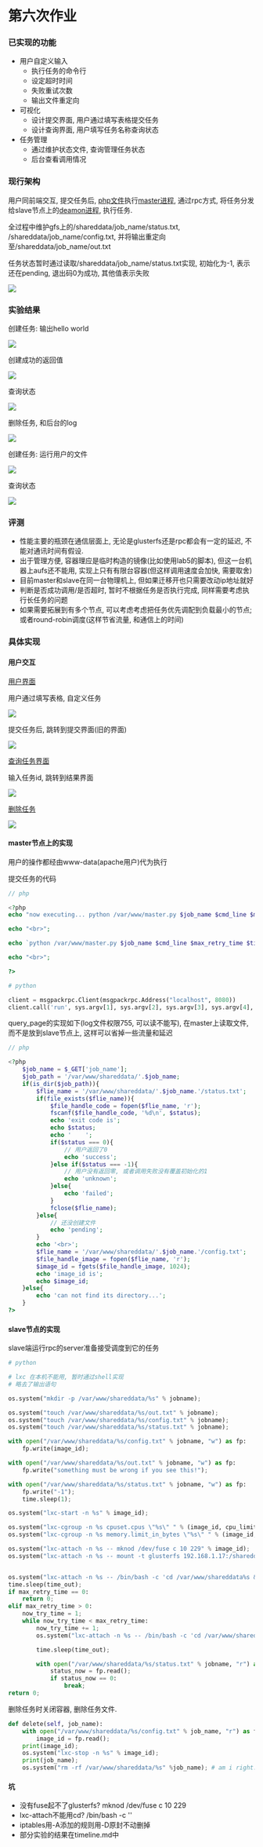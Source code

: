 # 第六次作业

### 已实现的功能

- 用户自定义输入
    - 执行任务的命令行
    - 设定超时时间
    - 失败重试次数
    - 输出文件重定向
- 可视化
    - 设计提交界面, 用户通过填写表格提交任务
    - 设计查询界面, 用户填写任务名称查询状态
- 任务管理
    - 通过维护状态文件, 查询管理任务状态
    - 后台查看调用情况

### 现行架构

用户同前端交互, 提交任务后, [php文件](./src/backend/action_page.php)执行[master进程](./src/backend/master/master.py), 通过rpc方式, 将任务分发给slave节点上的[deamon进程](./src/backend/slave/slave.py), 执行任务.

全过程中维护gfs上的/shareddata/job_name/status.txt, /shareddata/job_name/config.txt, 并将输出重定向至/shareddata/job_name/out.txt

任务状态暂时通过读取/shareddata/job_name/status.txt实现, 初始化为-1, 表示还在pending, 退出码0为成功, 其他值表示失败

![](./pic/design.jpg)

### 实验结果

创建任务: 输出hello world

![](./pic/create_job.jpg)

创建成功的返回值

![](./pic/create_job_log.jpg)

查询状态

![](./pic/query_job.jpg)

删除任务, 和后台的log

![](./pic/delete_job.jpg)

创建任务: 运行用户的文件

![](./pic/create_job_with_path.jpg)

查询状态

![](./pic/query_job_with_file.jpg)

### 评测

- 性能主要的瓶颈在通信层面上, 无论是glusterfs还是rpc都会有一定的延迟, 不能对通讯时间有假设.
- 出于管理方便, 容器理应是临时构造的镜像(比如使用lab5的脚本), 但这一台机器上aufs还不能用, 实现上只有有限台容器(但这样调用速度会加快, 需要取舍)
- 目前master和slave在同一台物理机上, 但如果迁移开也只需要改动ip地址就好
- 判断是否成功调用/是否超时, 暂时不根据任务是否执行完成, 同样需要考虑执行长任务的问题
- 如果需要拓展到有多个节点, 可以考虑考虑把任务优先调配到负载最小的节点; 或者round-robin调度(这样节省流量, 和通信上的时间)

### 具体实现

#### 用户交互

[用户界面](http://47.93.217.74/oslab.html)

用户通过填写表格, 自定义任务

![](./pic/frontend_home_page.jpg)

提交任务后, 跳转到提交界面(旧的界面)

![](./pic/frontend_submit_page.jpg)

[查询任务界面](http://47.93.217.74/status_query.html)

输入任务id, 跳转到结果界面

![](./pic/frontend_query_page.jpg)

[删除任务](http://47.93.217.74/delete.html)

![](./pic/frontend_delete_page.jpg)

#### master节点上的实现

用户的操作都经由www-data(apache用户)代为执行

提交任务的代码

```php
// php

<?php
echo "now executing... python /var/www/master.py $job_name $cmd_line $max_retry_time $time_out $image_id $cpu_limit $mem_limit";

echo "<br>";

echo `python /var/www/master.py $job_name $cmd_line $max_retry_time $time_out $image_id $cpu_limit $mem_limit`;

echo "<br>";

?>
```

```python
# python

client = msgpackrpc.Client(msgpackrpc.Address("localhost", 8080))
client.call('run', sys.argv[1], sys.argv[2], sys.argv[3], sys.argv[4], sys.argv[5], sys.argv[6], sys.argv[7]);
```

query_page的实现如下(log文件权限755, 可以读不能写), 在master上读取文件, 而不是放到slave节点上, 这样可以省掉一些流量和延迟

```php
// php

<?php
    $job_name = $_GET['job_name'];
    $job_path = '/var/www/shareddata/'.$job_name;
    if(is_dir($job_path)){
        $flie_name = '/var/www/shareddata/'.$job_name.'/status.txt';
        if(file_exists($flie_name)){
            $file_handle_code = fopen($flie_name, 'r');
            fscanf($file_handle_code, '%d\n', $status);
            echo 'exit code is';
            echo $status;
            echo '    ';
            if($status === 0){
                // 用户返回了0
                echo 'success';
            }else if($status === -1){
                // 用户没有返回零, 或者调用失败没有覆盖初始化的1
                echo 'unknown';
            }else{
                echo 'failed';
            }
            fclose($flie_name);
        }else{
            // 还没创建文件
            echo 'pending';
        }
        echo '<br>';
        $flie_name = '/var/www/shareddata/'.$job_name.'/config.txt';
        $file_handle_image = fopen($flie_name, 'r');
        $image_id = fgets($file_handle_image, 1024);
        echo 'image_id is';
        echo $image_id;
    }else{
        echo 'can not find its directory...';
    }
?>
```

#### slave节点的实现

slave端运行rpc的server准备接受调度到它的任务

```python
# python

# lxc 在本机不能用, 暂时通过shell实现
# 略去了输出语句

os.system("mkdir -p /var/www/shareddata/%s" % jobname);

os.system("touch /var/www/shareddata/%s/out.txt" % jobname);
os.system("touch /var/www/shareddata/%s/config.txt" % jobname);
os.system("touch /var/www/shareddata/%s/status.txt" % jobname);

with open("/var/www/shareddata/%s/config.txt" % jobname, "w") as fp:
    fp.write(image_id);

with open("/var/www/shareddata/%s/out.txt" % jobname, "w") as fp:
    fp.write("something must be wrong if you see this!");

with open("/var/www/shareddata/%s/status.txt" % jobname, "w") as fp:
    fp.write("-1");
    time.sleep(1);

os.system("lxc-start -n %s" % image_id);

os.system("lxc-cgroup -n %s cpuset.cpus \"%s\" " % (image_id, cpu_limit) );
os.system("lxc-cgroup -n %s memory.limit_in_bytes \"%s\" " % (image_id, mem_limit) );

os.system("lxc-attach -n %s -- mknod /dev/fuse c 10 229" % image_id);
os.system("lxc-attach -n %s -- mount -t glusterfs 192.168.1.17:/shareddata /var/www/shareddata" % image_id);


os.system("lxc-attach -n %s -- /bin/bash -c 'cd /var/www/shareddata%s && %s > /var/www/shareddata/%s/out.txt && echo 0 > /var/www/shareddata/%s/status.txt' " % (image_id, path_to_file, cmd_line, jobname, jobname) );
time.sleep(time_out);
if max_retry_time == 0:
    return 0;
elif max_retry_time > 0:
    now_try_time = 1;
    while now_try_time < max_retry_time:
        now_try_time += 1;
        os.system("lxc-attach -n %s -- /bin/bash -c 'cd /var/www/shareddata%s && %s > /var/www/shareddata/%s/out.txt && echo 0 > /var/www/shareddata/%s/status.txt' " % (image_id, path_to_file, cmd_line, jobname, jobname) );

        time.sleep(time_out);

        with open("/var/www/shareddata/%s/status.txt" % jobname, "r") as fp:
            status_now = fp.read();
            if status_now == 0:
                break;
return 0;
```

删除任务时关闭容器, 删除任务文件.

```python
def delete(self, job_name):
    with open("/var/www/shareddata/%s/config.txt" % job_name, "r") as fp:
        image_id = fp.read();
    print(image_id);
    os.system("lxc-stop -n %s" % image_id);
    print(job_name);
    os.system("rm -rf /var/www/shareddata/%s" %job_name); # am i right...? rm -rf
```

#### 坑

- 没有fuse起不了glusterfs? mknod /dev/fuse c 10 229
- lxc-attach不能用cd? /bin/bash -c ''
- iptables用-A添加的规则用-D原封不动删掉
- 部分实验的结果在timeline.md中
